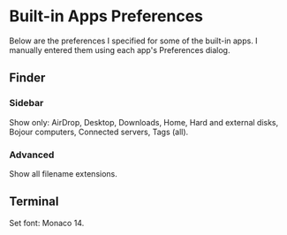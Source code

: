 Built-in Apps Preferences
=========================

Below are the preferences I specified for some of the built-in apps. 
I manually entered them using each app's Preferences dialog.

Finder
------

### Sidebar
Show only: AirDrop, Desktop, Downloads, Home, Hard and external disks,
Bojour computers, Connected servers, Tags (all).

### Advanced
Show all filename extensions.


Terminal
--------
Set font: Monaco 14.
